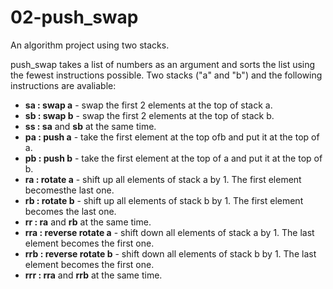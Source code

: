 # 02-push_swap
An algorithm project using two stacks.

push_swap takes a list of numbers as an argument and sorts the list using the fewest instructions possible. Two stacks ("a" and "b") and the following instructions are avaliable:

- **sa : swap a** - swap the first 2 elements at the top of stack a.
- **sb : swap b** - swap the first 2 elements at the top of stack b.
- **ss : sa** and **sb** at the same time.
- **pa : push a** - take the first element at the top ofb and put it at the top of a.
- **pb : push b** - take the first element at the top of a and put it at the top of b.
- **ra : rotate a** - shift up all elements of stack a by 1. The first element becomesthe last one.
- **rb : rotate b** - shift up all elements of stack b by 1. The first element becomes the last one.
- **rr : ra** and **rb** at the same time.
- **rra : reverse rotate a** - shift down all elements of stack a by 1. The last element becomes the first one.
- **rrb : reverse rotate b** -  shift down all elements of stack b by 1. The last element becomes the first one.
- **rrr : rra** and **rrb** at the same time.
